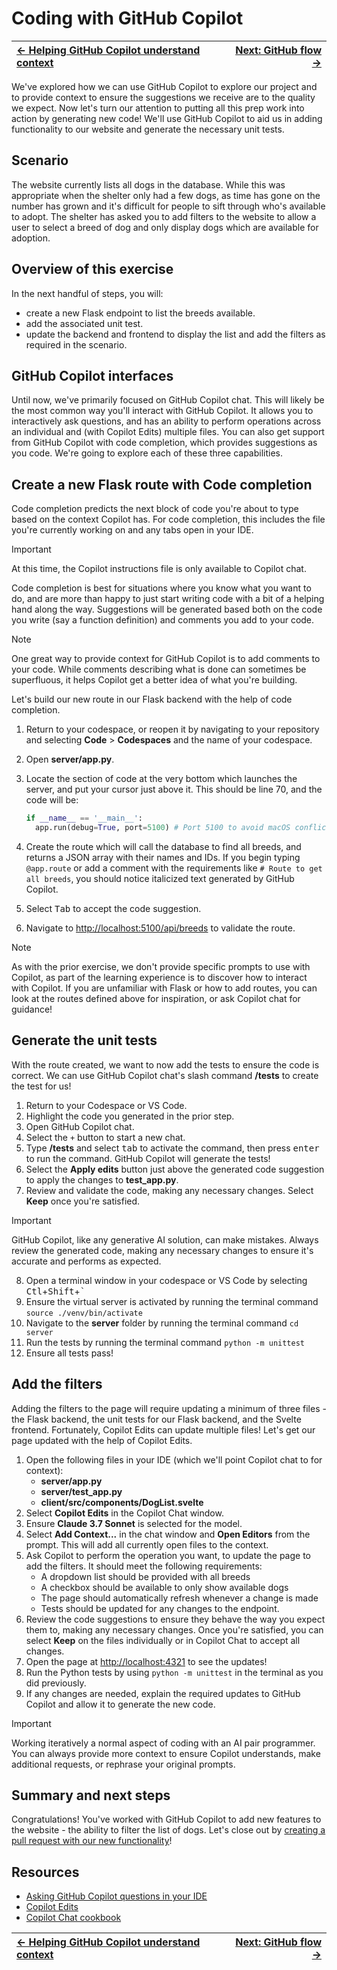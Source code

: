 # Coding with GitHub Copilot

| [← Helping GitHub Copilot understand context][walkthrough-previous] | [Next: GitHub flow →][walkthrough-next] |
|:-----------------------------------|------------------------------------------:|

We've explored how we can use GitHub Copilot to explore our project and to provide context to ensure the suggestions we receive are to the quality we expect. Now let's turn our attention to putting all this prep work into action by generating new code! We'll use GitHub Copilot to aid us in adding functionality to our website and generate the necessary unit tests.

## Scenario

The website currently lists all dogs in the database. While this was appropriate when the shelter only had a few dogs, as time has gone on the number has grown and it's difficult for people to sift through who's available to adopt. The shelter has asked you to add filters to the website to allow a user to select a breed of dog and only display dogs which are available for adoption.

## Overview of this exercise

In the next handful of steps, you will:

- create a new Flask endpoint to list the breeds available.
- add the associated unit test.
- update the backend and frontend to display the list and add the filters as required in the scenario.

## GitHub Copilot interfaces

Until now, we've primarily focused on GitHub Copilot chat. This will likely be the most common way you'll interact with GitHub Copilot. It allows you to interactively ask questions, and has an ability to perform operations across an individual and (with Copilot Edits) multiple files. You can also get support from GitHub Copilot with code completion, which provides suggestions as you code. We're going to explore each of these three capabilities.

## Create a new Flask route with Code completion

Code completion predicts the next block of code you're about to type based on the context Copilot has. For code completion, this includes the file you're currently working on and any tabs open in your IDE.

> [!IMPORTANT]
> At this time, the Copilot instructions file is only available to Copilot chat.

Code completion is best for situations where you know what you want to do, and are more than happy to just start writing code with a bit of a helping hand along the way. Suggestions will be generated based both on the code you write (say a function definition) and comments you add to your code.

> [!NOTE]
> One great way to provide context for GitHub Copilot is to add comments to your code. While comments describing what is done can sometimes be superfluous, it helps Copilot get a better idea of what you're building.

Let's build our new route in our Flask backend with the help of code completion.

1. Return to your codespace, or reopen it by navigating to your repository and selecting **Code** > **Codespaces** and the name of your codespace.
2. Open **server/app.py**.
3. Locate the section of code at the very bottom which launches the server, and put your cursor just above it. This should be line 70, and the code will be:

    ```python
    if __name__ == '__main__':
      app.run(debug=True, port=5100) # Port 5100 to avoid macOS conflicts
    ```

4. Create the route which will call the database to find all breeds, and returns a JSON array with their names and IDs. If you begin typing `@app.route` or add a comment with the requirements like `# Route to get all breeds`, you should notice italicized text generated by GitHub Copilot.
5. Select <kbd>Tab</kbd> to accept the code suggestion.
6. Navigate to [http://localhost:5100/api/breeds][localhost-breeds] to validate the route.

> [!NOTE]
> As with the prior exercise, we don't provide specific prompts to use with Copilot, as part of the learning experience is to discover how to interact with Copilot. If you are unfamiliar with Flask or how to add routes, you can look at the routes defined above for inspiration, or ask Copilot chat for guidance!

## Generate the unit tests

With the route created, we want to now add the tests to ensure the code is correct. We can use GitHub Copilot chat's slash command **/tests** to create the test for us!

1. Return to your Codespace or VS Code.
2. Highlight the code you generated in the prior step.
3. Open GitHub Copilot chat.
4. Select the `+` button to start a new chat.
5. Type **/tests** and select <kbd>tab</kbd> to activate the command, then press <kbd>enter</kbd> to run the command. GitHub Copilot will generate the tests!
6. Select the **Apply edits** button just above the generated code suggestion to apply the changes to **test_app.py**.
7. Review and validate the code, making any necessary changes. Select **Keep** once you're satisfied.
> [!IMPORTANT]
> GitHub Copilot, like any generative AI solution, can make mistakes. Always review the generated code, making any necessary changes to ensure it's accurate and performs as expected.
8. Open a terminal window in your codespace or VS Code by selecting <kbd>Ctl</kbd>+<kbd>Shift</kbd>+<kbd>`</kbd>
9. Ensure the virtual server is activated by running the terminal command `source ./venv/bin/activate`
10. Navigate to the **server** folder by running the terminal command `cd server`
11. Run the tests by running the terminal command `python -m unittest`
12. Ensure all tests pass!

## Add the filters

Adding the filters to the page will require updating a minimum of three files - the Flask backend, the unit tests for our Flask backend, and the Svelte frontend. Fortunately, Copilot Edits can update multiple files! Let's get our page updated with the help of Copilot Edits.

1. Open the following files in your IDE (which we'll point Copilot chat to for context):
   - **server/app.py**
   - **server/test_app.py**
   - **client/src/components/DogList.svelte** 
2. Select **Copilot Edits** in the Copilot Chat window.
3. Ensure **Claude 3.7 Sonnet** is selected for the model.
4. Select **Add Context...** in the chat window and **Open Editors** from the prompt. This will add all currently open files to the context.
5. Ask Copilot to perform the operation you want, to update the page to add the filters. It should meet the following requirements:
    - A dropdown list should be provided with all breeds
    - A checkbox should be available to only show available dogs
    - The page should automatically refresh whenever a change is made
    - Tests should be updated for any changes to the endpoint.
6. Review the code suggestions to ensure they behave the way you expect them to, making any necessary changes. Once you're satisfied, you can select **Keep** on the files individually or in Copilot Chat to accept all changes.
7. Open the page at [http://localhost:4321][localhost] to see the updates!
8. Run the Python tests by using `python -m unittest` in the terminal as you did previously.
9. If any changes are needed, explain the required updates to GitHub Copilot and allow it to generate the new code.

> [!IMPORTANT]
> Working iteratively a normal aspect of coding with an AI pair programmer. You can always provide more context to ensure Copilot understands, make additional requests, or rephrase your original prompts.

## Summary and next steps
Congratulations! You've worked with GitHub Copilot to add new features to the website - the ability to filter the list of dogs. Let's close out by [creating a pull request with our new functionality][walkthrough-next]!

## Resources
- [Asking GitHub Copilot questions in your IDE][copilot-questions]
- [Copilot Edits][copilot-chat-edits]
- [Copilot Chat cookbook][copilot-chat-cookbook]

| [← Helping GitHub Copilot understand context][walkthrough-previous] | [Next: GitHub flow →][walkthrough-next] |
|:-----------------------------------|------------------------------------------:|

[copilot-chat-cookbook]: https://docs.github.com/en/copilot/copilot-chat-cookbook
[copilot-chat-edits]: https://code.visualstudio.com/docs/copilot/copilot-edits
[copilot-questions]: https://docs.github.com/en/copilot/using-github-copilot/copilot-chat/asking-github-copilot-questions-in-your-ide
[localhost]: http://localhost:4321
[localhost-breeds]: http://localhost:5100/api/breeds
[walkthrough-previous]: 5-context.md
[walkthrough-next]: 7-github-flow.md
